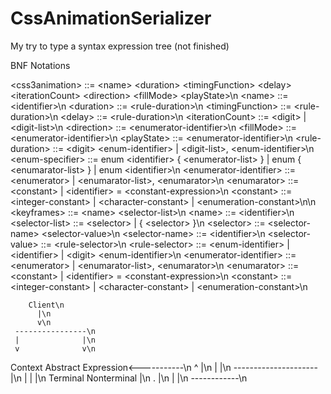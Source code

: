 # CssAnimationSerializer
My try to type a syntax expression tree (not finished)

BNF Notations

\<css3animation\> ::= \<name\> \<duration\> \<timingFunction\> \<delay\> \<iterationCount\> \<direction\> \<fillMode\> \<playState\>\n
\<name\> ::= \<identifier\>\n
\<duration\> ::= \<rule-duration\>\n
\<timingFunction\> ::= \<rule-duration\>\n
\<delay\> ::= \<rule-duration\>\n
\<iterationCount\> ::= \<digit\> | \<digit-list\>\n
\<direction\> ::= \<enumerator-identifier\>\n
\<fillMode\> ::= \<enumerator-identifier\>\n
\<playState\> ::= \<enumerator-identifier\>\n
\<rule-duration\> ::= \<digit\> \<enum-identifier\> | \<digit-list\>, \<enum-identifier\>\n
\<enum-specifier\> ::= enum \<identifier\> { \<enumerator-list\> } | enum { \<enumarator-list\> } | enum \<identifier\>\n
\<enumerator-identifier\> ::= \<enumerator\> | \<enumarator-list\>, \<enumarator\>\n
\<enumarator\> ::= \<constant\> | \<identifier\> = \<constant-expression\>\n
\<constant\> ::= \<integer-constant\> | \<character-constant\> | \<enumeration-constant\>\n\n
\<keyframes\> ::= \<name\> \<selector-list\>\n
\<name\> ::= \<identifier\>\n
\<selector-list\> ::= \<selector\> | { \<selector\> }\n
\<selector\> ::= \<selector-name\> \<selector-value\>\n
\<selector-name\> ::= \<identifier\>\n
\<selector-value\> ::= \<rule-selector\>\n
\<rule-selector\> ::= \<enum-identifier\> | \<identifier\> | \<digit\> \<enum-identifier\>\n
\<enumerator-identifier\> ::= \<enumerator\> | \<enumarator-list\>, \<enumarator\>\n
\<enumarator\> ::= \<constant\> | \<identifier\> = \<constant-expression\>\n
\<constant\> ::= \<integer-constant\> | \<character-constant\> | \<enumeration-constant\>\n

        Client\n
          |\n
          v\n
     ----------------\n
     |              |\n
	 v				v\n
Context     Abstract Expression\<-----------\n
                    ^                      |\n
                    |                      |\n
            ---------------------          |\n
			|					|          |\n
          Terminal			Nonterminal    |\n
                                .          |\n
                                |          |\n
                                ------------\n